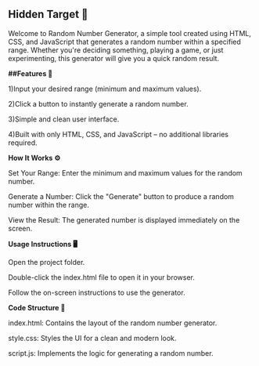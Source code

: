 ## Hidden Target 🎲
Welcome to Random Number Generator, a simple tool created using HTML, CSS, and JavaScript that generates a random number within a specified range. Whether you're deciding something, playing a game, or just experimenting, this generator will give you a quick random result.

**##Features 🌟**

1)Input your desired range (minimum and maximum values).

2)Click a button to instantly generate a random number.

3)Simple and clean user interface.


4)Built with only HTML, CSS, and JavaScript – no additional libraries required.

**How It Works ⚙️**

Set Your Range: Enter the minimum and maximum values for the random number.

Generate a Number: Click the "Generate" button to produce a random number within the range.

View the Result: The generated number is displayed immediately on the screen.

**Usage Instructions 🖥️**

Open the project folder.

Double-click the index.html file to open it in your browser.

Follow the on-screen instructions to use the generator.

**Code Structure 📂**

index.html: Contains the layout of the random number generator.

style.css: Styles the UI for a clean and modern look.

script.js: Implements the logic for generating a random number.
